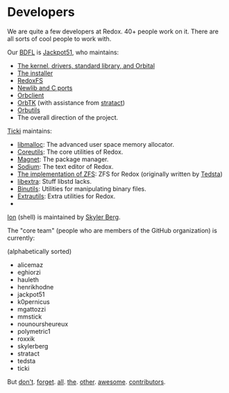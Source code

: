 Developers
==========

We are quite a few developers at Redox. 40+ people work on it. There are all sorts of cool people to work with.

Our [BDFL] is [Jackpot51], who maintains:
- [The kernel, drivers, standard library, and Orbital]
- [The installer]
- [RedoxFS]
- [Newlib and C ports]
- [Orbclient]
- [OrbTK] (with assistance from [stratact])
- [Orbutils]
- The overall direction of the project.

[Ticki] maintains:

- [libmalloc]: The advanced user space memory allocator.
- [Coreutils]: The core utilities of Redox.
- [Magnet]: The package manager.
- [Sodium]: The text editor of Redox.
- [The implementation of ZFS]: ZFS for Redox (originally written by [Tedsta])
- [libextra]: Stuff libstd lacks.
- [Binutils]: Utilities for manipulating binary files.
- [Extrautils]: Extra utilities for Redox.
- [games-for-redox]: Funsies.

[Ion] (shell) is maintained by [Skyler Berg].

The "core team" (people who are members of the GitHub organization) is currently:

(alphabetically sorted)

- alicemaz
- eghiorzi
- hauleth
- henrikhodne
- jackpot51
- k0pernicus
- mgattozzi
- mmstick
- nounoursheureux
- polymetric1
- roxxik
- skylerberg
- stratact
- tedsta
- ticki

But [don't]. [forget]. [all]. [the]. [other]. [awesome]. [contributors].

[BDFL]: https://en.wikipedia.org/wiki/Benevolent_dictator_for_life
[Jackpot51]: https://github.com/jackpot51
[The kernel, drivers, standard library, and Orbital]: https://github.com/redox-os/redox
[The installer]: https://github.com/redox-os/installer
[RedoxFS]: https://github.com/redox-os/redoxfs
[Newlib and C ports]: https://github.com/redox-os/libc
[Orbclient]: https://github.com/redox-os/orbclient
[OrbTK]: https://github.com/redox-os/orbtk
[stratact]: https://github.com/stratact
[Orbutils]: https://github.com/redox-os/orbutils

[Ticki]: https://github.com/ticki

[libmalloc]: https://github.com/redox-os/libmalloc
[Coreutils]: https://github.com/redox-os/coreutils
[Magnet]: https://github.com/redox-os/magnet
[Sodium]: https://github.com/redox-os/sodium
[The implementation of ZFS]: https://github.com/redox-os/zfs
[Tedsta]: https://github.com/tedsta
[libextra]: https://github.com/redox-os/libextra
[Binutils]: https://github.com/redox-os/binutils
[Extrautils]: https://github.com/redox-os/extrautils
[games-for-redox]: https://github.com/redox-os/games-for-redox

[Ion]: https://github.com/redox-os/ion
[Skyler Berg]: https://github.com/skylerberg

[don't]: https://github.com/redox-os/redox/graphs/contributors
[forget]: https://github.com/redox-os/coreutils/graphs/contributors
[all]: https://github.com/redox-os/sodium/graphs/contributors
[the]: https://github.com/redox-os/ion/graphs/contributors
[other]: https://github.com/redox-os/orbtk/graphs/contributors
[awesome]: https://github.com/redox-os/orbclient/graphs/contributors
[contributors]: https://github.com/redox-os/redox/graphs/contributors
